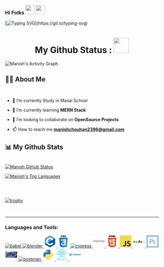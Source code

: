 ### Hi Folks <img src= "https://media2.giphy.com/media/Lm5hxmmI6ucOQGfjKj/giphy.gif?cid=6c09b952o9xti0m387z597k2xqipch3qmqjydym98oef87ve&rid=giphy.gif&ct=s" width= "30" height= "30"> <img src= "https://media.tenor.com/images/2adfe94e69139f3e22623b61d375a7a7/tenor.gif" width= "30" height= "30">


[![Typing SVG](https://readme-typing-svg.herokuapp.com?font=Architects+Daughter&color=22EBF7&size=25&center=false&lines=I+am+Manish+Singh+Chouhan;Asprirant+of+Full+stack+web+developer...)](https://git.io/typing-svg)




<h1 align="center">My Github Status : <img src="https://c.tenor.com/I5iY9Hj8YGQAAAAi/kroppa-digital.gif" height="50px" width="50px"/> </h1>



<!-- <img src="https://camo.githubusercontent.com/992babdffd8c74a1502de375fbdf7e4d54773242/68747470733a2f2f6d656469612e67697068792e636f6d2f6d656469612f53576f536b4e36447854737a71494b4571762f67697068792e676966" align="right" width="50%" /> -->

<img alt="Manish's Activity Graph" src="https://activity-graph.herokuapp.com/graph?username=manishchouhan2396&bg_color=0D1117&color=5BCDEC&line=5BCDEC&point=FFFFFF&hide_border=true" />


 ## 🙋‍♂️ About Me


</br>

- 🔭 I’m currently Study in Masai School

- 🌱 I’m currently learning **MERN Stack**

- 👯 I’m looking to collaborate on **OpenSource Projects**


- 📫 How to reach me **manishchouhan2396@gmail.com**



## 📊 My Github Stats

  <br/>
    <a href="manishchouhan.vercel.app"><img alt="Manish Github Status" style="width:57%" src="https://github-readme-stats.vercel.app/api?username=manishchouhan2396&show_icons=true&count_private=true&theme=react&hide_border=true&bg_color=0D1117" /></a>
    
  <a href="https://github.com/manishchouhan2396/github-readme-stats"><img alt="Manish's Top Languages" style="width:42%" src="https://github-readme-stats.vercel.app/api/top-langs/?username=manishchouhan2396&langs_count=8&count_private=true&layout=compact&theme=react&hide_border=true&bg_color=0D1117" /></a> 


<br/> 


<br/>

[![trophy](https://github-profile-trophy.vercel.app/?username=manishchouhan2396)](https://github.com/ryo-ma/github-profile-trophy)



</br>
<hr> 


<h3 align="left">Languages and Tools:</h3>
<p align="left"> <a href="https://babeljs.io/" target="_blank" rel="noreferrer"> <img src="https://www.vectorlogo.zone/logos/babeljs/babeljs-icon.svg" alt="babel" width="40" height="40"/> </a> <a href="https://www.blender.org/" target="_blank" rel="noreferrer"> <img src="https://download.blender.org/branding/community/blender_community_badge_white.svg" alt="blender" width="40" height="40"/> </a> <a href="https://www.cprogramming.com/" target="_blank" rel="noreferrer"> <img src="https://raw.githubusercontent.com/devicons/devicon/master/icons/c/c-original.svg" alt="c" width="40" height="40"/> </a> <a href="https://www.w3schools.com/css/" target="_blank" rel="noreferrer"> <img src="https://raw.githubusercontent.com/devicons/devicon/master/icons/css3/css3-original-wordmark.svg" alt="css3" width="40" height="40"/> </a> <a href="https://www.cypress.io" target="_blank" rel="noreferrer"> <img src="https://raw.githubusercontent.com/simple-icons/simple-icons/6e46ec1fc23b60c8fd0d2f2ff46db82e16dbd75f/icons/cypress.svg" alt="cypress" width="40" height="40"/> </a> <a href="https://expressjs.com" target="_blank" rel="noreferrer"> <img src="https://raw.githubusercontent.com/devicons/devicon/master/icons/express/express-original-wordmark.svg" alt="express" width="40" height="40"/> </a> <a href="https://www.w3.org/html/" target="_blank" rel="noreferrer"> <img src="https://raw.githubusercontent.com/devicons/devicon/master/icons/html5/html5-original-wordmark.svg" alt="html5" width="40" height="40"/> </a> <a href="https://developer.mozilla.org/en-US/docs/Web/JavaScript" target="_blank" rel="noreferrer"> <img src="https://raw.githubusercontent.com/devicons/devicon/master/icons/javascript/javascript-original.svg" alt="javascript" width="40" height="40"/> </a> <a href="https://nodejs.org" target="_blank" rel="noreferrer"> <img src="https://raw.githubusercontent.com/devicons/devicon/master/icons/nodejs/nodejs-original-wordmark.svg" alt="nodejs" width="40" height="40"/> </a> <a href="https://www.photoshop.com/en" target="_blank" rel="noreferrer"> <img src="https://raw.githubusercontent.com/devicons/devicon/master/icons/photoshop/photoshop-line.svg" alt="photoshop" width="40" height="40"/> </a> <a href="https://www.php.net" target="_blank" rel="noreferrer"> <img src="https://raw.githubusercontent.com/devicons/devicon/master/icons/php/php-original.svg" alt="php" width="40" height="40"/> </a> <a href="https://postman.com" target="_blank" rel="noreferrer"> <img src="https://www.vectorlogo.zone/logos/getpostman/getpostman-icon.svg" alt="postman" width="40" height="40"/> </a> <a href="https://www.python.org" target="_blank" rel="noreferrer"> <img src="https://raw.githubusercontent.com/devicons/devicon/master/icons/python/python-original.svg" alt="python" width="40" height="40"/> </a> <a href="https://reactjs.org/" target="_blank" rel="noreferrer"> <img src="https://raw.githubusercontent.com/devicons/devicon/master/icons/react/react-original-wordmark.svg" alt="react" width="40" height="40"/> </a> <a href="https://webpack.js.org" target="_blank" rel="noreferrer"> <img src="https://raw.githubusercontent.com/devicons/devicon/d00d0969292a6569d45b06d3f350f463a0107b0d/icons/webpack/webpack-original-wordmark.svg" alt="webpack" width="40" height="40"/> </a> </p>

